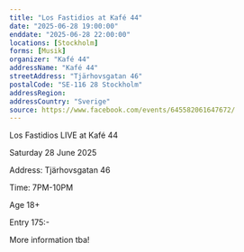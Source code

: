 ```yaml
---
title: "Los Fastidios at Kafé 44"
date: "2025-06-28 19:00:00"
enddate: "2025-06-28 22:00:00"
locations: [Stockholm]
forms: [Musik]
organizer: "Kafé 44"
addressName: "Kafé 44"
streetAddress: "Tjärhovsgatan 46"
postalCode: "SE-116 28 Stockholm"
addressRegion:
addressCountry: "Sverige"
source: https://www.facebook.com/events/645582061647672/
---
```

Los Fastidios LIVE at Kafé 44 

Saturday 28 June 2025

Address: Tjärhovsgatan 46 

Time: 7PM-10PM

Age 18+

Entry 175:-

More information tba!
